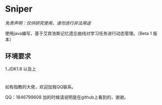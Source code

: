 # Sniper

*免责声明：仅供研究使用，请勿进行非法用途*

使用java编写，基于艾宾浩斯记忆遗忘曲线对学习任务进行动态管理。（Beta 1 版本）

## 环境要求

1.JDK1.8 以及上

#

如有指教的大佬，欢迎加我QQ联系。

QQ：1846799608 加的时候请说明是在github上看到的，谢谢。
